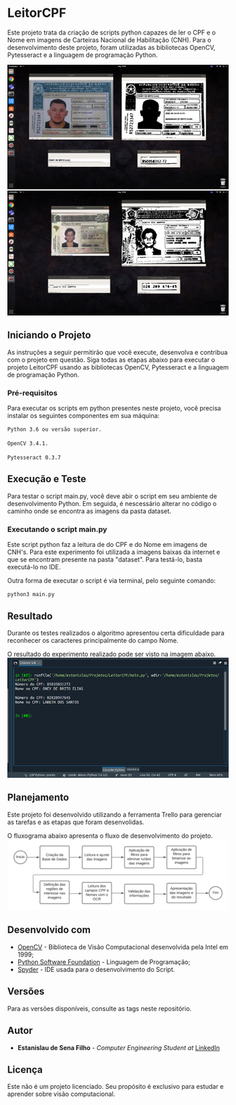 # LeitorCPF


Este projeto trata da criação de scripts python capazes de ler o CPF e o Nome em imagens de Carteiras Nacional de Habilitação (CNH). Para o desenvolvimento deste projeto, foram utilizadas as bibliotecas OpenCV, Pytesseract e a linguagem de programação Python.

![alt text](https://raw.githubusercontent.com/EstanislauFilho/LeitorCPF/main/Imagens/det1.png)
![alt text](https://raw.githubusercontent.com/EstanislauFilho/LeitorCPF/main/Imagens/det2.png)

## Iniciando o Projeto

As instruções a seguir permitirão que você execute, desenvolva e contribua com o projeto em questão. Siga todas as etapas abaixo para executar o projeto LeitorCPF usando as bibliotecas OpenCV, Pytesseract e a linguagem de programação Python.


### Pré-requisitos

Para executar os scripts em python presentes neste projeto, você precisa instalar os seguintes componentes em sua máquina:

```
Python 3.6 ou versão superior.

OpenCV 3.4.1.

Pytesseract 0.3.7
```

## Execução e Teste

Para testar o script main.py, você deve abir o script em seu ambiente de desenvolvimento Python. Em seguida, é nescessário alterar no código o caminho onde se encontra as imagens da pasta dataset.


### Executando o script main.py

Este script python faz a leitura de do CPF e do Nome em imagens de CNH's. Para este experimento foi utilizada a imagens baixas da internet e que se encontram presente na pasta "dataset". Para testá-lo, basta executá-lo no IDE.

Outra forma de executar o script é via terminal, pelo seguinte comando:
```
python3 main.py
```

## Resultado

Durante os testes realizados o algoritmo apresentou certa dificuldade para reconhecer os caracteres principalmente do campo Nome. 

O resultado do experimento realizado pode ser visto na imagem abaixo.
![alt text](https://raw.githubusercontent.com/EstanislauFilho/LeitorCPF/main/Imagens/resultado.png)


## Planejamento

Este projeto foi desenvolvido utilizando a ferramenta Trello para gerenciar as tarefas e as etapas que foram desenvolidas.

O fluxograma abaixo apresenta o fluxo de desenvolvimento do projeto.
![alt text](https://raw.githubusercontent.com/EstanislauFilho/LeitorCPF/main/Imagens/fluxograma.png)

## Desenvolvido com

* [OpenCV](https://opencv.org/) - Biblioteca de Visão Computacional desenvolvida pela Intel em 1999;
* [Python Software Foundation](https://maven.apache.org/) - Linguagem de Programação;
* [Spyder](https://www.jetbrains.com/pycharm/) - IDE usada para o desenvolvimento do Script.


## Versões

Para as versões disponíveis, consulte as tags neste repositório.

## Autor

* **Estanislau de Sena Filho** - *Computer Engineering Student at* [LinkedIn](https://www.linkedin.com/in/estanislau-sena-filho/)

## Licença

Este não é um projeto licenciado. Seu propósito é exclusivo para estudar e aprender sobre visão computacional.

